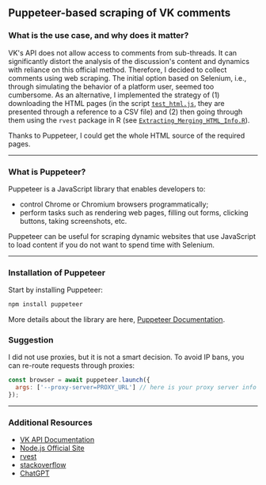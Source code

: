## Puppeteer-based scraping of VK comments

### **What is the use case, and why does it matter?**

VK's API does not allow access to comments from sub-threads. It can significantly distort the analysis of the discussion's content and dynamics with reliance on this official method. Therefore, I decided to collect comments using web scraping. The initial option based on Selenium, i.e., through simulating the behavior of a platform user, seemed too cumbersome. As an alternative, I implemented the strategy of (1) downloading the HTML pages (in the script [`test_html.js`](https://github.com/aidar-zinnatullin/puppeteer_scraping_VK_comments/blob/master/test_html.js), they are presented through a reference to a CSV file) and (2) then going through them using the `rvest` package in R (see [`Extracting_Merging_HTML_Info.R`](https://github.com/aidar-zinnatullin/puppeteer_scraping_VK_comments/blob/master/Extracting_Merging_HTML_Info.R)).

Thanks to Puppeteer, I could get the whole HTML source of the required pages.

---

### **What is Puppeteer?**

Puppeteer is a JavaScript library that enables developers to:
- control Chrome or Chromium browsers programmatically;
- perform tasks such as rendering web pages, filling out forms, clicking buttons, taking screenshots, etc.

Puppeteer can be useful for scraping dynamic websites that use JavaScript to load content if you do not want to spend time with Selenium.

---

### **Installation of Puppeteer**

Start by installing Puppeteer:
```bash
npm install puppeteer
```
More details about the library are here, [Puppeteer Documentation](https://pptr.dev/).

### **Suggestion**

I did not use proxies, but it is not a smart decision. To avoid IP bans, you can re-route requests through proxies:
   ```javascript
   const browser = await puppeteer.launch({
     args: ['--proxy-server=PROXY_URL'] // here is your proxy server info
   });
   ```

---

### **Additional Resources**

- [VK API Documentation](https://dev.vk.com/en)
- [Node.js Official Site](https://nodejs.org/) 
- [rvest](https://rvest.tidyverse.org)
- [stackoverflow](https://stackoverflow.com)
- [ChatGPT](https://chatgpt.com)